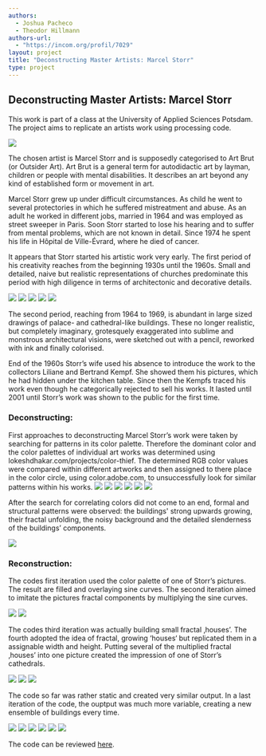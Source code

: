 ```yaml
--- 
authors: 
  - Joshua Pacheco
  - Theodor Hillmann
authors-url: 
  - "https://incom.org/profil/7029"
layout: project
title: "Deconstructing Master Artists: Marcel Storr"
type: project
---
```


## Deconstructing Master Artists: Marcel Storr

This work is part of a class at the University of Applied Sciences Potsdam. The project aims to replicate an artists work using processing code.

![](./assets/visuals/doku-ms.002.jpeg)

The chosen artist is Marcel Storr and is supposedly categorised to Art Brut (or Outsider Art). Art Brut is a general term for autodidactic art by layman, children or people with mental disabilities. It describes an art beyond any kind of established form or movement in art.

Marcel Storr grew up under difficult circumstances. As child he went to several protectories in which he suffered mistreatment and abuse. As an adult he worked in different jobs, married in 1964 and was employed as street sweeper in Paris. Soon Storr started to lose his hearing and to suffer from mental problems, which are not known in detail. Since 1974 he spent his life in Hôpital de Ville-Évrard, where he died of cancer.

It appears that Storr started his artistic work very early. The first period of his creativity reaches from the beginning 1930s until the 1960s. Small and detailed, naive but realistic representations of churches predominate this period with high diligence in terms of architectonic and decorative details.

![](./assets/visuals/doku-ms.003.jpeg)
![](./assets/visuals/doku-ms.004.jpeg)
![](./assets/visuals/doku-ms.007.jpeg)
![](./assets/visuals/doku-ms.009.jpeg)
![](./assets/visuals/doku-ms.010.jpeg)

The second period, reaching from 1964 to 1969, is abundant in large sized drawings of palace- and cathedral-like buildings. These no longer realistic, but completely imaginary, grotesquely exaggerated into sublime and monstrous architectural visions, were sketched out with a pencil, reworked with ink and finally colorised. 

End of the 1960s Storr’s wife used his absence to introduce the work to the collectors Liliane and Bertrand Kempf. She showed them his pictures, which he had hidden under the kitchen table. Since then the Kempfs traced his work even though he categorically rejected to sell his works. It lasted until 2001 until Storr’s work was shown to the public for the first time.


### Deconstructing:

First approaches to deconstructing Marcel Storr’s work were taken by searching for patterns in its color palette. Therefore the dominant color and the color palettes of individual art works was determined using lokeshdhakar.com/projects/color-thief. The determined RGB color values were compared within different artworks and then assigned to there place in the color circle, using color.adobe.com, to unsuccessfully look for similar patterns within his works.
![](./assets/visuals/doku-ms.011.jpeg)
![](./assets/visuals/doku-ms.012.jpeg)
![](./assets/visuals/doku-ms.013.jpeg)
![](./assets/visuals/doku-ms.014.jpeg)
![](./assets/visuals/doku-ms.015.jpeg)
![](./assets/visuals/doku-ms.016.jpeg)

After the search for correlating colors did not come to an end, formal and structural patterns were observed: the buildings' strong upwards growing, their fractal unfolding, the noisy background and the detailed slenderness of the buildings’ components.

![](./assets/visuals/doku-ms.017.jpeg)


### Reconstruction:

The codes first iteration used the color palette of one of Storr’s pictures. The result are filled and overlaying sine curves. The second iteration aimed to imitate the pictures fractal components by multiplying the sine curves.

![](./assets/visuals/doku-ms.019.jpeg)
![](./assets/visuals/doku-ms.020.jpeg)

The codes third iteration was actually building small fractal ‚houses’. The fourth adopted the idea of fractal, growing ‘houses‘ but replicated them in a assignable width and height. Putting several of the multiplied fractal ‚houses’ into one picture created the impression of one of Storr’s cathedrals.

![](./assets/visuals/doku-ms.021.jpeg)
![](./assets/visuals/doku-ms.022.jpeg)
![](./assets/visuals/doku-ms.024.jpeg)

The code so far was rather static and created very similar output. 
In a last iteration of the code, the ouptput was much more variable, creating a new ensemble of buildings every time.

![](./assets/visuals/doku-ms.025.jpeg)
![](./assets/visuals/doku-ms.027.jpeg)
![](./assets/visuals/doku-ms.028.jpeg)
![](./assets/visuals/doku-ms.029.jpeg)
![](./assets/visuals/doku-ms.030.jpeg)
![](./assets/visuals/doku-ms.031.jpeg)

The code can be reviewed [here](https://github.com/josues/deconstructing-storr-code).
